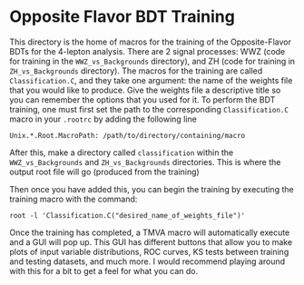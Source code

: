 # Opposite Flavor BDT Training

This directory is the home of macros for the training of the Opposite-Flavor BDTs for the 4-lepton analysis. There are 2 signal processes: WWZ (code for training in the `WWZ_vs_Backgrounds`
directory), and ZH (code for training in `ZH_vs_Backgrounds` directory). The macros for the training are called `Classification.C`, and they take one argument: the name of the weights file 
that you would like to produce. Give the weights file a descriptive title so you can remember the options that you used for it. To perform the BDT training, one must first set the path to the
corresponding `Classification.C` macro in your `.rootrc` by adding the following line

```
Unix.*.Root.MacroPath: /path/to/directory/containing/macro

```
After this, make a directory called `classification` within the `WWZ_vs_Backgrounds` and `ZH_vs_Backgrounds` directories. This is where the output root file will go (produced from the training)

Then once you have added this, you can begin the training by executing the training macro with the command:

```
root -l 'Classification.C("desired_name_of_weights_file")'

```
Once the training has completed, a TMVA macro will automatically execute and a GUI will pop up. This GUI has different buttons that allow you to make plots of input variable distributions,
ROC curves, KS tests between training and testing datasets, and much more. I would recommend playing around with this for a bit to get a feel for what you can do.

